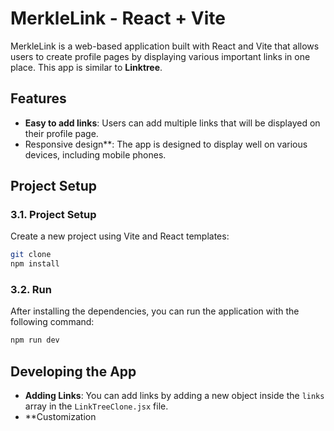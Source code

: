 
# MerkleLink - React + Vite
MerkleLink is a web-based application built with React and Vite that allows users to create profile pages by displaying various important links in one place. This app is similar to **Linktree**.
## Features
- **Easy to add links**: Users can add multiple links that will be displayed on their profile page.
- Responsive design**: The app is designed to display well on various devices, including mobile phones.
## Project Setup
### 3.1. Project Setup
Create a new project using Vite and React templates:
```bash
git clone
npm install
```
### 3.2. Run 
After installing the dependencies, you can run the application with the following command:
```bash
npm run dev
```
## Developing the App
- **Adding Links**: You can add links by adding a new object inside the `links` array in the `LinkTreeClone.jsx` file.
- **Customization 
